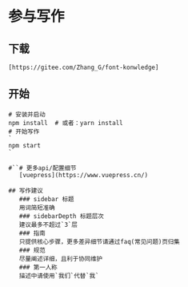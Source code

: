 # 参与写作

## 下载
```shell script 
[https://gitee.com/Zhang_G/font-konwledge]
```
    
## 开始
```shell script
# 安装并启动
npm install  # 或者：yarn install 
# 开始写作
`
npm start
`

#``# 更多api/配置细节
   [vuepress](https://www.vuepress.cn/)
   
## 写作建议
   ### sidebar 标题
   用词简短准确
   ### sidebarDepth 标题层次
   建议最多不超过`3`层
   ### 指南
   只提供核心步骤，更多差异细节请通过faq(常见问题)页归集
   ### 规范
   尽量阐述详细，且利于协同维护
   ### 第一人称
   描述中请使用`我们`代替`我`
